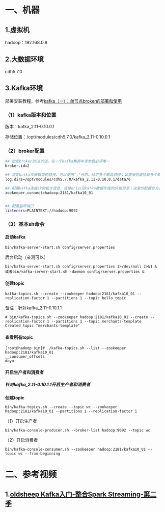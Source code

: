 # 一、机器

## 1.虚拟机

hadoop：192.168.0.8

## 2.大数据环境

cdh5.7.0

## 3.Kafka环境

部署安装教程，参考[kafka（一）：单节点broker的部署和使用](https://blog.csdn.net/u010886217/article/details/82973573)

### （1）kafka版本和位置

版本：kafka_2.11-0.10.0.1

存储位置：/opt/modules/cdh5.7.0/kafka_2.11-0.10.0.1

### （2）broker配置

```sh
## 给定broker的id的值，在一个kafka集群中该参数必须唯一
broker.id=2

## 指定kafka存储磁盘的路径，可以使用","分割，给定多个磁盘路径；如果服务器挂载多个磁盘，可以将kafka的数据分布存储到不同的磁盘中(每个磁盘写一个路径)，对于Kafka的数据的读写效率有一定的提升（场景：高并发、大数据量的情况）
log.dirs=/opt/modules/cdh5.7.0/kafka_2.11-0.10.0.1/data/0 

## 配置kafka连接zk的相关信息，连接url以及kafka数据存储的zk根目录；这里的配置含义是：连接hadoop机器2181端口的zookeeper作为kafka的元数据管理zk，zk中使用/kafka08作为kafka元数据存储的根目录，默认kafka在zk中的根目录是zk的顶级目录("/")
zookeeper.connect=hadoop:2181/kafka10_01 

 
## 配置监听端口
listeners=PLAINTEXT://hadoop:9092

```

### （3）基本sh命令

#### 启动kafka

```
bin/kafka-server-start.sh config/server.properties
```

后台启动（亲测可以）

```
bin/kafka-server-start.sh config/server.properties 1>/dev/null 2>&1 &或者bin/kafka-server-start.sh -daemon config/server.properties &
```

#### 创建topic

```
kafka-topics.sh --create --zookeeper hadoop:2181/kafka10_01 --replication-factor 1 --partitions 1 --topic hello_topic
```

备注：针对kafka_2.11-0.10.1.1

```
# bin/kafka-topics.sh --zookeeper hadoop:2181/kafka10_01 --create --replication-factor 1 --partitions 1 --topic merchants-template
Created topic "merchants-template"
```

#### 查看所有topic

```
[root@hadoop bin]# ./kafka-topics.sh --list --zookeeper hadoop:2181/kafka10_01         
__consumer_offsets
dayu
```

#### 开启生产者和消费者



##### 针对kafka_2.11-0.10.1.1开启生产者和消费者

**创建topic**

```
bin/kafka-topics.sh --create --topic wc --zookeeper hadoop:2181/kafka10_01 --partitions 1 --replication-factor 1
```

（1）开启生产者

```
bin/kafka-console-producer.sh --broker-list hadoop:9092 --topic wc
```

（2）开启消费者

```
bin/kafka-console-consumer.sh --zookeeper hadoop:2181/kafka10_01 --topic wc --from-beginning
```

 

# 二、参考视频

## 1.[oldsheep Kafka入门-整合Spark Streaming-第二季](https://www.bilibili.com/video/BV114411G776?p=1)